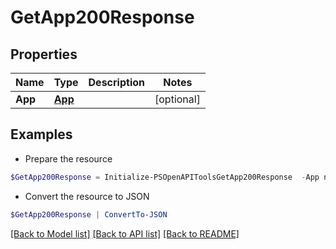 # GetApp200Response
## Properties

Name | Type | Description | Notes
------------ | ------------- | ------------- | -------------
**App** | [**App**](App.md) |  | [optional] 

## Examples

- Prepare the resource
```powershell
$GetApp200Response = Initialize-PSOpenAPIToolsGetApp200Response  -App null
```

- Convert the resource to JSON
```powershell
$GetApp200Response | ConvertTo-JSON
```

[[Back to Model list]](../README.md#documentation-for-models) [[Back to API list]](../README.md#documentation-for-api-endpoints) [[Back to README]](../README.md)


